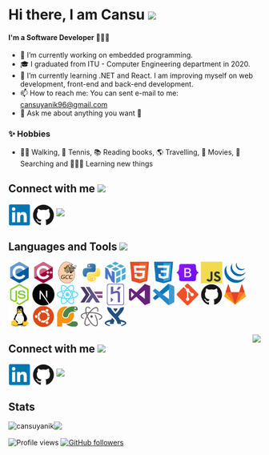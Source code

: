 <h1> Hi there, I am Cansu <img src = "https://raw.githubusercontent.com/MartinHeinz/MartinHeinz/master/wave.gif" width = 35px> </h1>

<!--
**cansuynk/cansuynk** is a ✨ _special_ ✨ repository because its `README.md` (this file) appears on your GitHub profile.

Here are some ideas to get you started:

- 🔭 I’m currently working on ...
- 🌱 I’m currently learning ...
- 👯 I’m looking to collaborate on ...
- 🤔 I’m looking for help with ...
- 💬 Ask me about ...
- 📫 How to reach me: ...
- 😄 Pronouns: ...
- ⚡ Fun fact: ...
-->


#### I'm a Software Developer 👩🏻‍💻

- 🔭 I’m currently working on embedded programming.
- 🎓 I graduated from ITU - Computer Engineering department in 2020.
- 🌱 I’m currently learning .NET and React. I am improving myself on web development, front-end and back-end development.
- 📫 How to reach me: You can sent e-mail to me: cansuyanik96@gmail.com
- 💬 Ask me about anything you want 🙂


### ✨ Hobbies
- 🏃‍♀️ Walking, 🎾 Tennis, 📚 Reading books, 🌎 Travelling, 🎥 Movies, 🔎 Searching and 👩🏻‍🎓 Learning new things

<h2> Connect with me <img src='https://raw.githubusercontent.com/ShahriarShafin/ShahriarShafin/main/Assets/handshake.gif' width="100px"> </h2>
<a href = 'https://www.linkedin.com/in/cansuyanik'> <img width = '44px' align= 'center' src="https://raw.githubusercontent.com/devicons/devicon/master/icons/linkedin/linkedin-original.svg"/></a> 
<a href = 'https://www.github.com/cansuynk'> <img width = '44px' align= 'center' src="https://raw.githubusercontent.com/devicons/devicon/master/icons/github/github-original.svg"/></a>
<a href="mailto: cansuyanik96@gmail.com"><img  src="https://img.shields.io/badge/Gmail-D14836?style=for-the-badge&logo=gmail&logoColor=white"></a>

<h2> Languages and Tools <img src = "https://media2.giphy.com/media/QssGEmpkyEOhBCb7e1/giphy.gif?cid=ecf05e47a0n3gi1bfqntqmob8g9aid1oyj2wr3ds3mg700bl&rid=giphy.gif" width = 32px> </h2>
<p align='left'>
<img width ='44px' align='center'  src ='https://raw.githubusercontent.com/devicons/devicon/master/icons/c/c-original.svg'>
<img width ='44px' align='center'  src ='https://raw.githubusercontent.com/devicons/devicon/master/icons/cplusplus/cplusplus-original.svg'>
<img width ='44px' align='center'  src ='https://raw.githubusercontent.com/devicons/devicon/master/icons/gcc/gcc-original.svg'>
<img width ='44px' align='center'  src ='https://raw.githubusercontent.com/devicons/devicon/master/icons/python/python-original.svg'>
<img width ='44px' align='center'  src ='https://raw.githubusercontent.com/devicons/devicon/master/icons/numpy/numpy-original.svg'>
<img width ='44px' align='center' src ='https://raw.githubusercontent.com/devicons/devicon/master/icons/html5/html5-original.svg'> 
<img width ='44px' align='center' src ='https://raw.githubusercontent.com/devicons/devicon/master/icons/css3/css3-original.svg'>
<img width ='44px' align='center' src ='https://raw.githubusercontent.com/devicons/devicon/master/icons/bootstrap/bootstrap-original.svg'>
<img width ='44px' align='center'  src ='https://raw.githubusercontent.com/devicons/devicon/master/icons/javascript/javascript-original.svg'>
<img width ='44px' align='center' src ='https://raw.githubusercontent.com/devicons/devicon/master/icons/jquery/jquery-original.svg'>
<img width ='44px' align='center' src ='https://raw.githubusercontent.com/devicons/devicon/master/icons/nodejs/nodejs-original.svg'>
<img width ='44px' align='center' src ='https://raw.githubusercontent.com/devicons/devicon/master/icons/nextjs/nextjs-original.svg'>
<img width ='44px' align='center' src ='https://raw.githubusercontent.com/devicons/devicon/master/icons/react/react-original.svg'>
<img width ='44px' align='center' src ='https://raw.githubusercontent.com/devicons/devicon/master/icons/haskell/haskell-original.svg'>
<img width ='44px' align='center' src ='https://raw.githubusercontent.com/devicons/devicon/master/icons/heroku/heroku-original.svg'>

<img width ='44px' align='center' src ='https://raw.githubusercontent.com/devicons/devicon/master/icons/visualstudio/visualstudio-plain.svg'>
<img width ='44px' align='center' src ='https://raw.githubusercontent.com/devicons/devicon/master/icons/vscode/vscode-original.svg'>
<img width ='44px' align='center' src ='https://raw.githubusercontent.com/devicons/devicon/master/icons/git/git-original.svg'>
<img width ='44px' align='center' src ='https://raw.githubusercontent.com/devicons/devicon/master/icons/github/github-original.svg'>
<img width ='44px' align='center' src ='https://raw.githubusercontent.com/devicons/devicon/master/icons/gitlab/gitlab-original.svg'>
<img width ='44px' align='center' src ='https://raw.githubusercontent.com/devicons/devicon/master/icons/linux/linux-original.svg'>
<img width ='44px' align='center' src ='https://raw.githubusercontent.com/devicons/devicon/master/icons/ubuntu/ubuntu-plain.svg'>
<img width ='44px' align='center' src ='https://raw.githubusercontent.com/devicons/devicon/master/icons/pycharm/pycharm-original.svg'>
<img width ='44px' align='center' src ='https://raw.githubusercontent.com/devicons/devicon/master/icons/atom/atom-original.svg'> 
<img width ='44px' align='center' src ='https://raw.githubusercontent.com/devicons/devicon/master/icons/confluence/confluence-original.svg'> 
  
</p>

<!--- [![Cansu's top languages](https://github-readme-stats.vercel.app/api/top-langs/?username=cansuynk&theme=tokyonight)](https://github.com/cansuynk/github-readme-stats) -->
<img align="right" src="https://github-readme-stats.vercel.app/api/top-langs?username=cansuynk&show_icons=true&theme=radical&locale=en&layout=compact" />
</p>

<h2> Connect with me <img src='https://raw.githubusercontent.com/ShahriarShafin/ShahriarShafin/main/Assets/handshake.gif' width="100px"> </h2>
<a href = 'https://www.linkedin.com/in/cansuyanik'> <img width = '44px' align= 'center' src="https://raw.githubusercontent.com/devicons/devicon/master/icons/linkedin/linkedin-original.svg"/></a> 
<a href = 'https://www.github.com/cansuynk'> <img width = '44px' align= 'center' src="https://raw.githubusercontent.com/devicons/devicon/master/icons/github/github-original.svg"/></a>
<a href="mailto: cansuyanik96@gmail.com"><img  src="https://img.shields.io/badge/Gmail-D14836?style=for-the-badge&logo=gmail&logoColor=white"></a>

<!--- [![Cansu's top languages](https://github-readme-stats.vercel.app/api/top-langs/?username=cansuynk&theme=tokyonight)](https://github.com/cansuynk/github-readme-stats) -->

<h2>Stats</h2>
<img align="left" src="https://github-readme-streak-stats.herokuapp.com/?user=cansuynk&theme=tokyonight" alt="cansuyanik" />

<img src="https://github-readme-stats.vercel.app/api?username=cansuynk&langs_count=3&layout=compact&show_icons=true&theme=tokyonight&count_private=true&include_all_commits=true" />

![Profile views](https://gpvc.arturio.dev/cansuynk)
[![GitHub followers](https://img.shields.io/github/followers/cansuynk.svg?style=social&label=Follow&maxAge=2592000)](https://github.com/cansuynk?tab=followers)

<!---
### Languages

![Cansu's top languages](https://github-readme-stats.vercel.app/api/top-langs?username=cansuynk&show_icons=true&theme=radical&locale=en&layout=compact)

### Stats
[![Cansu's github streak](https://github-readme-streak-stats.herokuapp.com/?user=cansuynk&theme=tokyonight)](https://github.com/cansuynk/github-readme-streak-stats)
[![Cansu's stats](https://github-readme-stats.vercel.app/api?username=cansuynk&langs_count=3&layout=compact&show_icons=true&theme=tokyonight&count_private=true&include_all_commits=true)](https://github.com/cansuynk/github-readme-stats)

![Profile views](https://gpvc.arturio.dev/cansuynk)
[![GitHub followers](https://img.shields.io/github/followers/cansuynk.svg?style=social&label=Follow&maxAge=2592000)](https://github.com/cansuynk?tab=followers)
--->
